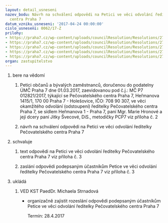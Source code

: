```yaml
---
layout: detail_usneseni
nazev_bodu: Návrh na schválení odpovědi na Petici ve věci odvolání ředitelky Pečovatelského
  centra Praha 7
datum_vzniku_usneseni: '2017-04-24 00:00:00'
cislo_usneseni: 0062/17-Z
prilohy:
- https://praha7.cz/wp-content/uploads/councilResolution/Resolutions/27332/export/DuvodovazpravapeticePC~193722.doc
- https://praha7.cz/wp-content/uploads/councilResolution/Resolutions/27332/export/PC_petice_01032017_verejna~193721.pdf
- https://praha7.cz/wp-content/uploads/councilResolution/Resolutions/27332/export/Odpoved_final_Hurrle_verejna1~193719.doc
- https://praha7.cz/wp-content/uploads/councilResolution/Resolutions/27332/export/usnesenirmc_033017_R_24_11042017_odpovednapetici~193717.pdf
- https://praha7.cz/wp-content/uploads/councilResolution/Resolutions/27332/export/export~301283.pdf
organ: zastupitelstvo
---
```

<ol class="urzList_view" id="urzList">
<li class="urzClass1" id=""><span name="1">bere na vědomí</span> 
<ol class="urzOlClass">
<li class="urzClass2" style="TEXT-ALIGN: left" id=""><span><p>Petici občanů a bývalých zaměstnanců, doručenou do podatelny ÚMČ Praha 7 dne 01.03.2017, zaevidovanou pod&nbsp;č.j.: MČ P7 012821/2017, týkající se Pečovatelského centra Praha 7, Heřmanova 1415/1, 170 00 Praha 7 - Holešovice, IČO: 708 90 307,&nbsp;ve věci okamžitého odvolání (odstoupení) ředitelky Pečovatelského centra Praha 7, se sídlem Heřmanova 1 - Praha 7, paní Mgr. Marie Hronové a její dcery paní Jitky Švecové, DiS., metodičky PCP7 viz příloha č. 2</p></span></li>
<li class="urzClass2" style="TEXT-ALIGN: left" id=""><span><p>návrh na schválení odpovědi na Petici ve věci odvolání ředitelky Pečovatelského centra Praha 7</p></span></li></ol></li>
<li class="urzClass1" id=""><span name="24">schvaluje</span> 
<ol class="urzOlClass">
<li class="urzClass2" style="TEXT-ALIGN: left" id=""><span><p>text odpovědi na Petici ve věci odvolání ředitelky Pečovatelského centra Praha 7 viz příloha č. 3</p></span></li>
<li class="urzClass2" style="TEXT-ALIGN: left" id=""><span><p>zaslání odpovědi podepsaným účastníkům Petice ve věci odvolání ředitelky Pečovatelského centra Praha 7 viz příloha č. 3</p></span></li></ol></li><li class="urzClass1" id="urzUkoly"><span name="1">ukládá</span><ol class="urzOlClass"><li class="urzClass2"><span><p>VED KST PaedDr. Michaela Strnadová</p></span><ul class="urzUlClass"><li class="urzClass3"><span><p>organizačně zajistit rozeslání odpovědi podepsaným účastníkům Petice ve věci odvolání ředitelky Pečovatelského centra Praha 7</p></span><span class="urzUkolTermin">  Termín:&nbsp;28.4.2017</span></li></ul></li></ol></li>
</ol>